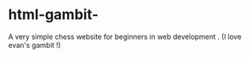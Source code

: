 # html-gambit-
A very simple chess website for beginners in web development . (I love evan's gambit !)
